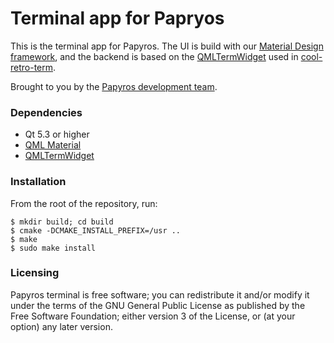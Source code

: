 Terminal app for Papryos
========================

This is the terminal app for Papyros. The UI is build with our [Material Design framework](https://github.com/papyros/qml-material), and the backend is based on the [QMLTermWidget](https://github.com/Swordfish90/qmltermwidget) used in [cool-retro-term](https://github.com/Swordfish90/cool-retro-term).

Brought to you by the [Papyros development team](https://github.com/papyros/papyros-terminal/graphs/contributors).

### Dependencies

 * Qt 5.3 or higher
 * [QML Material](https://github.com/papyros/qml-material)
 * [QMLTermWidget](https://github.com/Swordfish90/qmltermwidget)

### Installation

From the root of the repository, run:

    $ mkdir build; cd build
    $ cmake -DCMAKE_INSTALL_PREFIX=/usr ..
    $ make
    $ sudo make install

### Licensing

Papyros terminal is free software; you can redistribute it and/or modify it under the terms of the GNU General Public License as published by the Free Software Foundation; either version 3 of the License, or (at your option) any later version.
